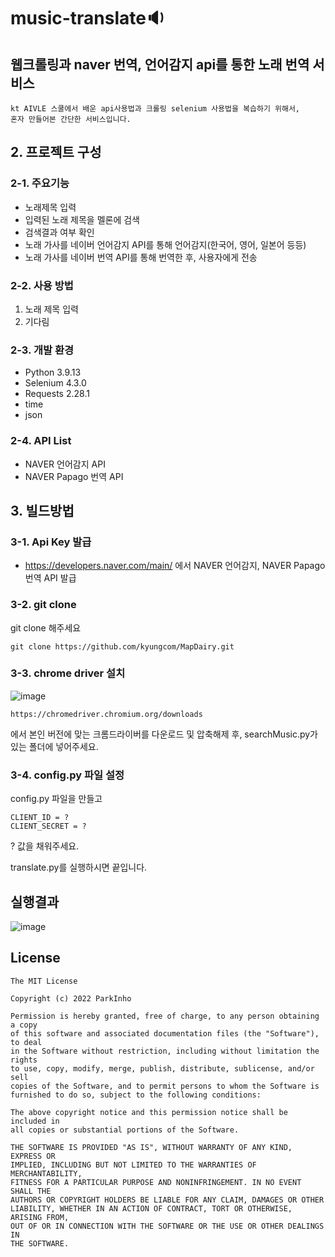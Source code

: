 # music-translate🔉
## 웹크롤링과 naver 번역, 언어감지 api를 통한 노래 번역 서비스
```
kt AIVLE 스쿨에서 배운 api사용법과 크롤링 selenium 사용법을 복습하기 위해서,
혼자 만들어본 간단한 서비스입니다.
```

## 2. 프로젝트 구성
### 2-1. 주요기능
* 노래제목 입력
* 입력된 노래 제목을 멜론에 검색
* 검색결과 여부 확인
* 노래 가사를 네이버 언어감지 API를 통해 언어감지(한국어, 영어, 일본어 등등)
* 노래 가사를 네이버 번역 API를 통해 번역한 후, 사용자에게 전송

### 2-2. 사용 방법
1. 노래 제목 입력
2. 기다림

### 2-3. 개발 환경
+ Python 3.9.13
+ Selenium 4.3.0
+ Requests 2.28.1
+ time
+ json

### 2-4. API List
+ NAVER 언어감지 API
+ NAVER Papago 번역 API

## 3. 빌드방법
### 3-1. Api Key 발급
+ https://developers.naver.com/main/ 에서 NAVER 언어감지, NAVER Papago 번역 API 발급

### 3-2. git clone
git clone 해주세요

```
git clone https://github.com/kyungcom/MapDairy.git
```
### 3-3. chrome driver 설치
![image](https://user-images.githubusercontent.com/72953874/183106356-eb42ebfc-e36a-40cd-adef-b9ca4b1a94df.png)

```
https://chromedriver.chromium.org/downloads
```
에서 본인 버전에 맞는 크롬드라이버를 다운로드 및 압축해제 후, searchMusic.py가 있는 폴더에 넣어주세요.


### 3-4. config.py 파일 설정
config.py 파일을 만들고
```
CLIENT_ID = ?
CLIENT_SECRET = ?
```
? 값을 채워주세요.

translate.py를 실행하시면 끝입니다.

## 실행결과
![image](https://user-images.githubusercontent.com/72953874/183106217-8fa5196c-4174-4234-9eec-c2b5336bf596.png)


## License
````````
The MIT License

Copyright (c) 2022 ParkInho

Permission is hereby granted, free of charge, to any person obtaining a copy
of this software and associated documentation files (the "Software"), to deal
in the Software without restriction, including without limitation the rights
to use, copy, modify, merge, publish, distribute, sublicense, and/or sell
copies of the Software, and to permit persons to whom the Software is
furnished to do so, subject to the following conditions:

The above copyright notice and this permission notice shall be included in
all copies or substantial portions of the Software.

THE SOFTWARE IS PROVIDED "AS IS", WITHOUT WARRANTY OF ANY KIND, EXPRESS OR
IMPLIED, INCLUDING BUT NOT LIMITED TO THE WARRANTIES OF MERCHANTABILITY,
FITNESS FOR A PARTICULAR PURPOSE AND NONINFRINGEMENT. IN NO EVENT SHALL THE
AUTHORS OR COPYRIGHT HOLDERS BE LIABLE FOR ANY CLAIM, DAMAGES OR OTHER
LIABILITY, WHETHER IN AN ACTION OF CONTRACT, TORT OR OTHERWISE, ARISING FROM,
OUT OF OR IN CONNECTION WITH THE SOFTWARE OR THE USE OR OTHER DEALINGS IN
THE SOFTWARE.
``````````